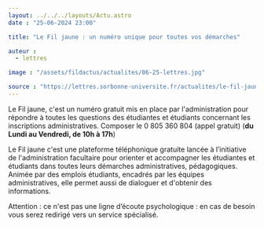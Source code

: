 ```yaml
---
layout: ../../../layouts/Actu.astro
date : "25-06-2024 23:00"

title: "Le Fil jaune : un numéro unique pour toutes vos démarches"

auteur :
  - lettres

image : "/assets/fildactus/actualites/06-25-lettres.jpg"

source : "https://lettres.sorbonne-universite.fr/actualites/le-fil-jaune-un-numero-unique-pour-toutes-vos-demarches"
---
```


Le Fil jaune, c'est un numéro gratuit mis en place par l'administration pour répondre à toutes les questions des étudiantes et étudiants concernant les inscriptions administratives.
Composer le 0 805 360 804 (appel gratuit) (__du Lundi au Vendredi, de 10h à 17h__)

Le Fil jaune c'est une plateforme téléphonique gratuite lancée à l’initiative de l'administration facultaire pour orienter et accompagner les étudiantes et étudiants dans toutes leurs démarches administratives, pédagogiques. Animée par des emplois étudiants, encadrés par les équipes administratives, elle permet aussi de dialoguer et d'obtenir des informations.

Attention : ce n'est pas une ligne d’écoute psychologique : en cas de besoin vous serez redirigé vers un service spécialisé.